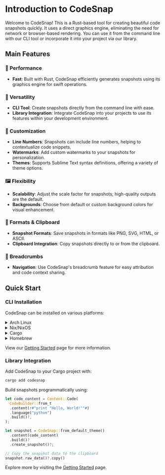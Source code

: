 # Introduction to CodeSnap

Welcome to CodeSnap! This is a Rust-based tool for creating beautiful code snapshots quickly. It uses a direct graphics engine, eliminating the need for network or browser-based rendering. You can use it from the command line with our CLI tool or incorporate it into your project via our library.

## Main Features

<!-- - **⚡ Fast**: Built with Rust for quick snapshot generation.
- **🖥️ CLI Tool**: Command-line interface for ease of use.
- **📚 Library**: Easily integrates into projects as a library.
- **🔢 Line Numbers**: Adds line numbers for better clarity.
- **💧 Watermark**: Customize snapshots with personal watermarks.
- **🎨 Themes**: Supports a variety of Sublime Text themes.
- **🔍 Scale**: Adjustable scale factors for high-quality snapshots.
- **🖼️ Custom Backgrounds**: Choose from solid or gradient backgrounds.
- **📁 Multiple Formats**: Save snapshots in PNG, SVG, or HTML.
- **📋 Clipboard Support**: Copy snapshots to and from the clipboard.
- **🏷️ Breadcrumbs**: Share snapshots with code paths for traceability. -->

### 🚀 Performance
- **Fast**: Built with Rust, CodeSnap efficiently generates snapshots using its graphics engine for swift operations.

### 📜 Versatility
- **CLI Tool**: Create snapshots directly from the command line with ease.
- **Library Integration**: Integrate CodeSnap into your projects to use its features within your development environment.

### 📐 Customization
- **Line Numbers**: Snapshots can include line numbers, helping to contextualize code snippets.
- **Watermarks**: Add custom watermarks to your snapshots for personalization.
- **Themes**: Supports Sublime Text syntax definitions, offering a variety of theme options.

### 🖼️ Flexibility
- **Scalability**: Adjust the scale factor for snapshots; high-quality outputs are the default.
- **Backgrounds**: Choose from default or custom background colors for visual enhancement.

### 📁 Formats & Clipboard
- **Snapshot Formats**: Save snapshots in formats like PNG, SVG, HTML, or ASCII.
- **Clipboard Integration**: Copy snapshots directly to or from the clipboard.

### 🎯 Breadcrumbs
- **Navigation**: Use CodeSnap's breadcrumb feature for easy attribution and code context sharing.

## Quick Start

### CLI Installation

CodeSnap can be installed on various platforms:

<details>
<summary>Arch Linux</summary>

```bash
pacman -S codesnap
```

</details>

<details>
<summary>Nix/NixOS</summary>

```bash
nix-env -i codesnap
```

</details>

<details>
<summary>Cargo</summary>

```bash
cargo install codesnap-cli
```

Or via precompiled binary:

```bash
cargo binstall codesnap-cli
```

</details>

<details>
<summary>Homebrew</summary>

```bash
brew install mistricky/tap/CodeSnap
```

</details>

View our [Getting Started](/getting-started) page for more information.

### Library Integration

Add CodeSnap to your Cargo project with:

```bash
cargo add codesnap
```

Build snapshots programmatically using:

```rust
let code_content = Content::Code(
  CodeBuilder::from_t
  .content(r#"print "Hello, World!""#)
  .language("python")
  .build()?,
);

let snapshot = CodeSnap::from_default_theme()
  .content(code_content)
  .build()?
  .create_snapshot()?;

// Copy the snapshot data to the clipboard
snapshot.raw_data()?.copy()
```

Explore more by visiting the [Getting Started](/getting-started) page.
